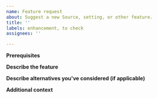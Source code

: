 ```yaml
---
name: Feature request
about: Suggest a new Source, setting, or other feature.
title: ''
labels: enhancement, to check
assignees: ''

---
```


**Prerequisites**
<!-- Please ensure your request is not part of an existing issue. -->

**Describe the feature**
<!-- A clear and concise description of what you want to happen.

For new Sources, it's preferable (not required) if you suggest how the following details can be extracted from the Source in a reliable way (like an API or through web scraping):
- The App version (or any release-specific identifier - a "pseudo-version") for the latest release
- One or more APK URL(s) for the latest release
- Above details for previous releases (optional)

Note that the Web scraper cannot deal with JavaScript-enabled content. -->

**Describe alternatives you've considered (if applicable)**
<!-- A clear and concise description of any alternative solutions or features you've considered.

Note that app-specific Sources are less likely to be added. In those cases, see if the HTML Source will work for you (if not, see if a generally-applicable enhancement to the HTML Source would work, and suggest that instead). -->

**Additional context**
<!-- Add any other context or screenshots about the feature request here. -->
